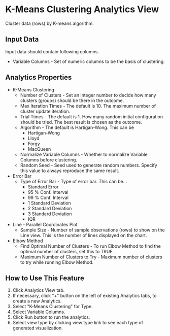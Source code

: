 # K-Means Clustering Analytics View

Cluster data (rows) by K-means algorithm.

## Input Data
Input data should contain following columns.

  * Variable Columns - Set of numeric columns to be the basis of clustering.

## Analytics Properties
  * K-Means Clustering 
    * Number of Clusters - Set an integer number to decide how many clusters (groups) should be there in the outcome.
    * Max Iteration Times - The default is 10. The maximum number of cluster update iteration.
    * Trial Times - The default is 1. How many random initial configuration should be tried. The best result is chosen as the outcome.
    * Algorithm - The default is Hartigan-Wong. This can be
      - Hartigan-Wong
      - Lloyd
      - Forgy
      - MacQueen
    * Normalize Variable Columns - Whether to normalize Variable Columns before clustering.
    * Random Seed - Seed used to generate random numbers. Specify this value to always reproduce the same result.
  * Error Bar
    * Type of Error Bar - Type of error bar. This can be...
      - Standard Error
      - 95 % Conf. Interval
      - 99 % Conf. Interval
      - 1 Standard Deviation
      - 2 Standard Deviation
      - 3 Standard Deviation
      - IQR
  * Line - Parallel Coordinates Plot
    * Sample Size - Number of sample observations (rows) to show on the Line view. This is the number of lines displayed on the chart.
  * Elbow Method
    * Find Optimal Number of Clusters - To run Elbow Method to find the optimal number of clusters, set this to TRUE.
    * Maximum Number of Clusters to Try - Maximum number of clusters to try while running Elbow Method.

## How to Use This Feature
1. Click Analytics View tab.
2. If necessary, click "+" button on the left of existing Analytics tabs, to create a new Analytics.
3. Select "K-Means Clustering" for Type.
4. Select Variable Columns.
5. Click Run button to run the analytics.
6. Select view type by clicking view type link to see each type of generated visualization.

